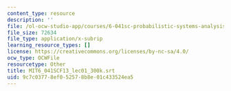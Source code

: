 ```yaml
---
content_type: resource
description: ''
file: /ol-ocw-studio-app/courses/6-041sc-probabilistic-systems-analysis-and-applied-probability-fall-2013/9c7c03778ef052578b8e01c433524ea5_MIT6_041SCF13_lec01_300k.vtt
file_size: 72634
file_type: application/x-subrip
learning_resource_types: []
license: https://creativecommons.org/licenses/by-nc-sa/4.0/
ocw_type: OCWFile
resourcetype: Other
title: MIT6_041SCF13_lec01_300k.srt
uid: 9c7c0377-8ef0-5257-8b8e-01c433524ea5
---
```


